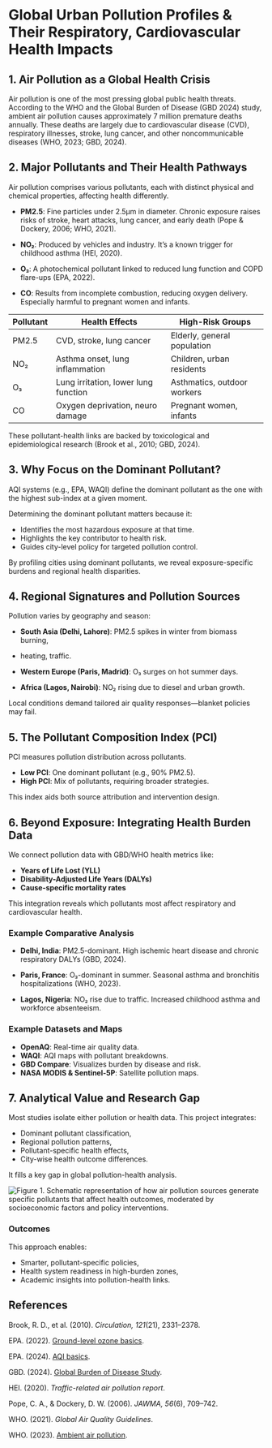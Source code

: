 # Global Urban Pollution Profiles & Their Respiratory, Cardiovascular Health Impacts

## 1. Air Pollution as a Global Health Crisis

Air pollution is one of the most pressing global public health threats.
According to the WHO and the Global Burden of Disease (GBD 2024) study, ambient
air pollution causes approximately 7 million premature deaths annually. These
deaths are largely due to cardiovascular disease (CVD), respiratory illnesses,
stroke, lung cancer, and other noncommunicable diseases (WHO, 2023; GBD, 2024).

## 2. Major Pollutants and Their Health Pathways

Air pollution comprises various pollutants, each with distinct physical and chemical
properties, affecting health differently.

- **PM2.5**: Fine particles under 2.5μm in diameter. Chronic exposure raises risks
of stroke, heart attacks, lung cancer, and early death
(Pope & Dockery, 2006; WHO, 2021).  

- **NO₂**: Produced by vehicles and industry. It’s a known trigger for childhood
asthma (HEI, 2020).  

- **O₃**: A photochemical pollutant linked to reduced lung function and COPD flare-ups
(EPA, 2022).  

- **CO**: Results from incomplete combustion, reducing oxygen delivery. Especially
harmful to pregnant women and infants.  

| Pollutant | Health Effects                       | High-Risk Groups           |
|-----------|--------------------------------------|----------------------------|
| PM2.5     | CVD, stroke, lung cancer             | Elderly, general population|
| NO₂       | Asthma onset, lung inflammation      | Children, urban residents  |
| O₃        | Lung irritation, lower lung function | Asthmatics, outdoor workers|
| CO        | Oxygen deprivation, neuro damage     | Pregnant women, infants    |

These pollutant-health links are backed by toxicological and epidemiological research
(Brook et al., 2010; GBD, 2024).

## 3. Why Focus on the Dominant Pollutant?

AQI systems (e.g., EPA, WAQI) define the dominant pollutant as the one with the
highest sub-index at a given moment.

Determining the dominant pollutant matters because it:

- Identifies the most hazardous exposure at that time.  
- Highlights the key contributor to health risk.  
- Guides city-level policy for targeted pollution control.  

By profiling cities using dominant pollutants, we reveal exposure-specific
burdens and regional health disparities.

## 4. Regional Signatures and Pollution Sources

Pollution varies by geography and season:

- **South Asia (Delhi, Lahore)**: PM2.5 spikes in winter from biomass burning,
- heating, traffic.  

- **Western Europe (Paris, Madrid)**: O₃ surges on hot summer days.  

- **Africa (Lagos, Nairobi)**: NO₂ rising due to diesel and urban growth.  

Local conditions demand tailored air quality responses—blanket policies may fail.

## 5. The Pollutant Composition Index (PCI)

PCI measures pollution distribution across pollutants.

- **Low PCI**: One dominant pollutant (e.g., 90% PM2.5).  
- **High PCI**: Mix of pollutants, requiring broader strategies.  

This index aids both source attribution and intervention design.

## 6. Beyond Exposure: Integrating Health Burden Data

We connect pollution data with GBD/WHO health metrics like:

- **Years of Life Lost (YLL)**  
- **Disability-Adjusted Life Years (DALYs)**  
- **Cause-specific mortality rates**  

This integration reveals which pollutants most affect respiratory and cardiovascular
health.

### Example Comparative Analysis

- **Delhi, India**: PM2.5-dominant. High ischemic heart disease and chronic
respiratory DALYs (GBD, 2024).

- **Paris, France**: O₃-dominant in summer. Seasonal asthma and bronchitis
hospitalizations (WHO, 2023).

- **Lagos, Nigeria**: NO₂ rise due to traffic. Increased childhood asthma and
workforce absenteeism.

### Example Datasets and Maps

- **OpenAQ**: Real-time air quality data.  
- **WAQI**: AQI maps with pollutant breakdowns.  
- **GBD Compare**: Visualizes burden by disease and risk.  
- **NASA MODIS & Sentinel-5P**: Satellite pollution maps.  

## 7. Analytical Value and Research Gap

Most studies isolate either pollution or health data. This project integrates:

- Dominant pollutant classification,  
- Regional pollution patterns,  
- Pollutant-specific health effects,  
- City-wise health outcome differences.

It fills a key gap in global pollution-health analysis.

![*Figure 1.* Schematic representation of how air pollution sources generate specific
pollutants that affect health outcomes, moderated by socioeconomic factors and
policy interventions.](Figure1.png)

### Outcomes

This approach enables:

- Smarter, pollutant-specific policies,  
- Health system readiness in high-burden zones,  
- Academic insights into pollution-health links.

## References

Brook, R. D., et al. (2010). *Circulation, 121*(21), 2331–2378.

EPA. (2022). [Ground-level ozone basics][epa2022].

EPA. (2024). [AQI basics](https://www.airnow.gov/aqi/aqi-basics/).

GBD. (2024). [Global Burden of Disease Study](https://www.healthdata.org/gbd).

HEI. (2020). *Traffic-related air pollution report*.

Pope, C. A., & Dockery, D. W. (2006). *JAWMA, 56*(6), 709–742.

WHO. (2021). *Global Air Quality Guidelines*.

WHO. (2023). [Ambient air pollution][who2023].

[who2023]: https://www.who.int/news-room/fact-sheets/detail/ambient-(outdoor)-air-quality-and-health

[epa2022]: https://www.epa.gov/ground-level-ozone-basics
